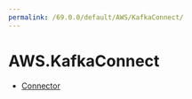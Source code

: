 ```yaml
---
permalink: /69.0.0/default/AWS/KafkaConnect/
---
```


# AWS.KafkaConnect



* [Connector](Connector.md)